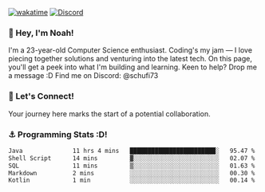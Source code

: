[![wakatime](https://wakatime.com/badge/user/018b5c7c-fde2-4105-aa96-f5c758abb0a2.svg)](https://wakatime.com/@018b5c7c-fde2-4105-aa96-f5c758abb0a2)
[![Discord](https://img.shields.io/badge/Discord-5865F2?style=flat&logo=discord&logoColor=white)](https://discord.gg/eAW8AGXaGu)



### 👋 Hey, I'm Noah!
I'm a 23-year-old Computer Science enthusiast. Coding's my jam — I love piecing together solutions and venturing into the latest tech. On this page, you'll get a peek into what I'm building and learning. Keen to help? Drop me a message :D 
Find me on Discord: @schufi73

### 🤝 Let's Connect!
Your journey here marks the start of a potential collaboration.

### ⚓ Programming Stats :D!
<!--START_SECTION:waka-->

```txt
Java              11 hrs 4 mins   ████████████████████████░   95.47 %
Shell Script      14 mins         ▓░░░░░░░░░░░░░░░░░░░░░░░░   02.07 %
SQL               11 mins         ▒░░░░░░░░░░░░░░░░░░░░░░░░   01.63 %
Markdown          2 mins          ░░░░░░░░░░░░░░░░░░░░░░░░░   00.30 %
Kotlin            1 min           ░░░░░░░░░░░░░░░░░░░░░░░░░   00.14 %
```

<!--END_SECTION:waka-->
